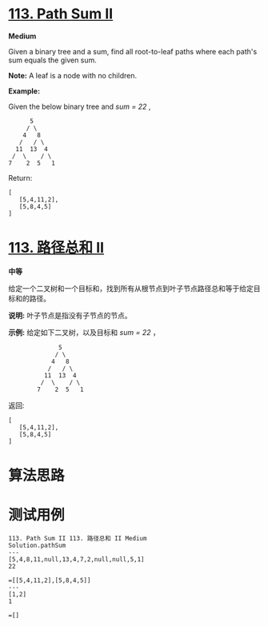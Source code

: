 # [113. Path Sum II][enTitle]

**Medium**

Given a binary tree and a sum, find all root-to-leaf paths where each path's sum equals the given sum.

**Note:**  A leaf is a node with no children.

**Example:** 

Given the below binary tree and  *sum = 22* ,

```
      5
     / \
    4   8
   /   / \
  11  13  4
 /  \    / \
7    2  5   1

```

Return:

```
[
   [5,4,11,2],
   [5,8,4,5]
]

```
# [113. 路径总和 II][cnTitle]

**中等**

给定一个二叉树和一个目标和，找到所有从根节点到叶子节点路径总和等于给定目标和的路径。

**说明:**  叶子节点是指没有子节点的节点。

**示例:**  给定如下二叉树，以及目标和  *sum = 22* ，

```
              5
             / \
            4   8
           /   / \
          11  13  4
         /  \    / \
        7    2  5   1

```

返回:

```
[
   [5,4,11,2],
   [5,8,4,5]
]

```


# 算法思路

# 测试用例
```
113. Path Sum II 113. 路径总和 II Medium
Solution.pathSum
---
[5,4,8,11,null,13,4,7,2,null,null,5,1]
22

=[[5,4,11,2],[5,8,4,5]]
---
[1,2]
1

=[]
```

[enTitle]: https://leetcode.com/problems/path-sum-ii/
[cnTitle]: https://leetcode-cn.com/problems/path-sum-ii/
